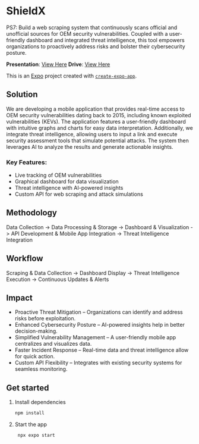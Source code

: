 # ShieldX

PS7:  Build a web scraping system that continuously scans official and unofficial sources for OEM security vulnerabilities. Coupled with a user-friendly dashboard and integrated threat intelligence, this tool empowers organizations to proactively address risks and bolster their cybersecurity posture.

**Presentation**: <a href="https://www.canva.com/design/DAGge-hogkU/S_g8eQSHHbjX3_lVk_WOxQ/edit?utm_content=DAGge-hogkU&utm_campaign=designshare&utm_medium=link2&utm_source=sharebutton" target="_blank">View Here</a>
**Drive**: <a href="https://drive.google.com/drive/folders/15iXEnv_jn-vOWr5YWYGqI3rL-drQTwQc?usp=sharing" target="_blank">View Here</a>

This is an [Expo](https://expo.dev) project created with [`create-expo-app`](https://www.npmjs.com/package/create-expo-app).

## Solution

We are developing a mobile application that provides real-time access to OEM security vulnerabilities dating back to 2015, including known exploited vulnerabilities (KEVs). The application features a user-friendly dashboard with intuitive graphs and charts for easy data interpretation. Additionally, we integrate threat intelligence, allowing users to input a link and execute security assessment tools that simulate potential attacks. The system then leverages AI to analyze the results and generate actionable insights.

### Key Features:

- Live tracking of OEM vulnerabilities
- Graphical dashboard for data visualization
- Threat intelligence with AI-powered insights
- Custom API for web scraping and attack simulations

## Methodology

Data Collection -> Data Processing & Storage -> Dashboard & Visualization -> API Development & Mobile App Integration -> Threat Intelligence Integration

## Workflow

Scraping & Data Collection -> Dashboard Display -> Threat Intelligence Execution -> Continuous Updates & Alerts

## Impact

- Proactive Threat Mitigation – Organizations can identify and address risks before exploitation.
- Enhanced Cybersecurity Posture – AI-powered insights help in better decision-making.
- Simplified Vulnerability Management – A user-friendly mobile app centralizes and visualizes data.
- Faster Incident Response – Real-time data and threat intelligence allow for quick action.
- Custom API Flexibility – Integrates with existing security systems for seamless monitoring.

## Get started

1. Install dependencies

   ```bash
   npm install
   ```

2. Start the app

   ```bash
    npx expo start
   ```
